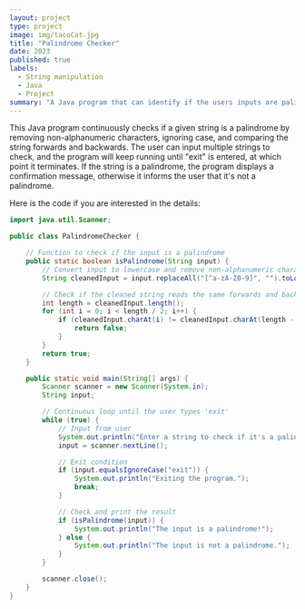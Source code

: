 ```yaml
---
layout: project
type: project
image: img/tacoCat.jpg
title: "Palindrome Checker"
date: 2023
published: true
labels:
  - String manipulation
  - Java
  - Project
summary: "A Java program that can identify if the users inputs are palindromes or not."
---
```


This Java program continuously checks if a given string is a palindrome by removing non-alphanumeric characters, ignoring case, and comparing the string forwards and backwards. The user can input multiple strings to check, and the program will keep running until "exit" is entered, at which point it terminates. If the string is a palindrome, the program displays a confirmation message, otherwise it informs the user that it's not a palindrome.

Here is the code if you are interested in the details:

```java
import java.util.Scanner;

public class PalindromeChecker {

    // Function to check if the input is a palindrome
    public static boolean isPalindrome(String input) {
        // Convert input to lowercase and remove non-alphanumeric characters
        String cleanedInput = input.replaceAll("[^a-zA-Z0-9]", "").toLowerCase();

        // Check if the cleaned string reads the same forwards and backwards
        int length = cleanedInput.length();
        for (int i = 0; i < length / 2; i++) {
            if (cleanedInput.charAt(i) != cleanedInput.charAt(length - i - 1)) {
                return false;
            }
        }
        return true;
    }

    public static void main(String[] args) {
        Scanner scanner = new Scanner(System.in);
        String input;

        // Continuous loop until the user types 'exit'
        while (true) {
            // Input from user
            System.out.println("Enter a string to check if it's a palindrome (or type 'exit' to quit): ");
            input = scanner.nextLine();

            // Exit condition
            if (input.equalsIgnoreCase("exit")) {
                System.out.println("Exiting the program.");
                break;
            }

            // Check and print the result
            if (isPalindrome(input)) {
                System.out.println("The input is a palindrome!");
            } else {
                System.out.println("The input is not a palindrome.");
            }
        }

        scanner.close();
    }
}

```
